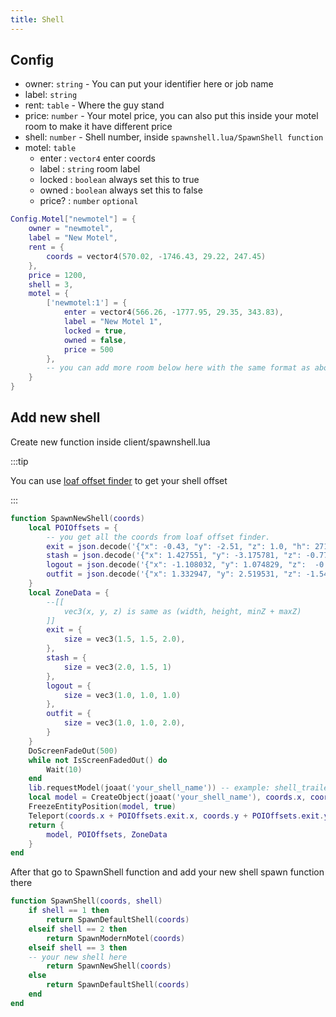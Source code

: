 ```yaml
---
title: Shell
---
```


## Config

- owner: `string` - You can put your identifier here or job name
- label: `string`
- rent: `table` - Where the guy stand
- price: `number` - Your motel price, you can also put this inside your motel room to make it have different price
- shell: `number` - Shell number, inside `spawnshell.lua/SpawnShell function`
- motel: `table`
  - enter : `vector4` enter coords
  - label : `string` room label
  - locked : `boolean` always set this to true
  - owned : `boolean` always set this to false
  - price? : `number` `optional`

```lua
Config.Motel["newmotel"] = {
    owner = "newmotel",
    label = "New Motel",
    rent = {
        coords = vector4(570.02, -1746.43, 29.22, 247.45)
    },
    price = 1200,
    shell = 3,
    motel = {
        ['newmotel:1'] = {
            enter = vector4(566.26, -1777.95, 29.35, 343.83),
            label = "New Motel 1",
            locked = true,
            owned = false,
            price = 500
        },
        -- you can add more room below here with the same format as above
    }
}

```

## Add new shell

Create new function inside client/spawnshell.lua

:::tip

You can use [loaf offset finder](https://github.com/loaf-scripts/loaf_offsetfinder) to get your shell offset

:::

```lua
function SpawnNewShell(coords)
    local POIOffsets = {
        -- you get all the coords from loaf offset finder.
        exit = json.decode('{"x": -0.43, "y": -2.51, "z": 1.0, "h": 271.29}'),
        stash = json.decode('{"x": 1.427551, "y": -3.175781, "z": -0.773796, "h": 184.584869}'),
        logout = json.decode('{"x": -1.108032, "y": 1.074829, "z":  -0.340126, "h": 95.320656}'),
        outfit = json.decode('{"x": 1.332947, "y": 2.519531, "z": -1.546425, "h": 359.401703}')
    }
    local ZoneData = {
        --[[
            vec3(x, y, z) is same as (width, height, minZ + maxZ)
        ]]
        exit = {
            size = vec3(1.5, 1.5, 2.0),
        },
        stash = {
            size = vec3(2.0, 1.5, 1)
        },
        logout = {
            size = vec3(1.0, 1.0, 1.0)
        },
        outfit = {
            size = vec3(1.0, 1.0, 2.0),
        }
    }
    DoScreenFadeOut(500)
    while not IsScreenFadedOut() do
        Wait(10)
    end
    lib.requestModel(joaat('your_shell_name')) -- example: shell_trailer
    local model = CreateObject(joaat('your_shell_name'), coords.x, coords.y, coords.z, false, false, false)
    FreezeEntityPosition(model, true)
    Teleport(coords.x + POIOffsets.exit.x, coords.y + POIOffsets.exit.y, coords.z + POIOffsets.exit.z, POIOffsets.exit.h)
    return {
        model, POIOffsets, ZoneData
    }
end
```

After that go to SpawnShell function and add your new shell spawn function there

```lua
function SpawnShell(coords, shell)
    if shell == 1 then
        return SpawnDefaultShell(coords)
    elseif shell == 2 then
        return SpawnModernMotel(coords)
    elseif shell == 3 then
    -- your new shell here
        return SpawnNewShell(coords)
    else
        return SpawnDefaultShell(coords)
    end
end
```
